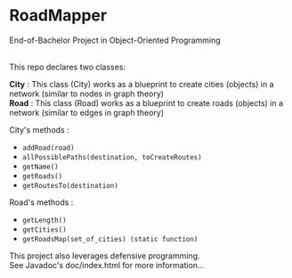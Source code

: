 # RoadMapper
End-of-Bachelor Project in Object-Oriented Programming <br /><br />

This repo declares two classes: <br />

**City** : This class (City) works as a blueprint to create cities (objects) in a network (similar to nodes in graph theory)<br />
**Road** : This class (Road) works as a blueprint to create roads (objects) in a network (similar to edges in graph theory)

City's methods :

- `addRoad(road)`
- `allPossiblePaths(destination, toCreateRoutes)`
- `getName()`
- `getRoads()`
- `getRoutesTo(destination)`

Road's methods :

- `getLength()`
- `getCities()`
- `getRoadsMap(set_of_cities) (static function)`


This project also leverages defensive programming.<br />
See Javadoc's doc/index.html for more information...


